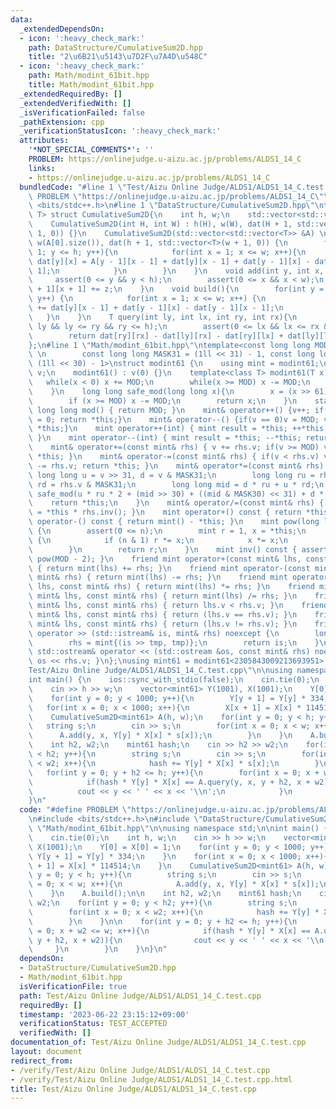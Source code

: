 ```yaml
---
data:
  _extendedDependsOn:
  - icon: ':heavy_check_mark:'
    path: DataStructure/CumulativeSum2D.hpp
    title: "2\u6B21\u5143\u7D2F\u7A4D\u548C"
  - icon: ':heavy_check_mark:'
    path: Math/modint_61bit.hpp
    title: Math/modint_61bit.hpp
  _extendedRequiredBy: []
  _extendedVerifiedWith: []
  _isVerificationFailed: false
  _pathExtension: cpp
  _verificationStatusIcon: ':heavy_check_mark:'
  attributes:
    '*NOT_SPECIAL_COMMENTS*': ''
    PROBLEM: https://onlinejudge.u-aizu.ac.jp/problems/ALDS1_14_C
    links:
    - https://onlinejudge.u-aizu.ac.jp/problems/ALDS1_14_C
  bundledCode: "#line 1 \"Test/Aizu Online Judge/ALDS1/ALDS1_14_C.test.cpp\"\n#define\
    \ PROBLEM \"https://onlinejudge.u-aizu.ac.jp/problems/ALDS1_14_C\"\n\n#include\
    \ <bits/stdc++.h>\n#line 1 \"DataStructure/CumulativeSum2D.hpp\"\ntemplate <class\
    \ T> struct CumulativeSum2D{\n    int h, w;\n    std::vector<std::vector<T>> dat;\n\
    \    CumulativeSum2D(int H, int W) : h(H), w(W), dat(H + 1, std::vector<T>(W +\
    \ 1, 0)) {}\n    CumulativeSum2D(std::vector<std::vector<T>> &A) \n        : h(A.size()),\
    \ w(A[0].size()), dat(h + 1, std::vector<T>(w + 1, 0)) {\n        for(int y =\
    \ 1; y <= h; y++){\n            for(int x = 1; x <= w; x++){\n               \
    \ dat[y][x] = A[y - 1][x - 1] + dat[y][x - 1] + dat[y - 1][x] - dat[y - 1][x -\
    \ 1];\n            }\n        }\n    }\n    void add(int y, int x, T z){\n   \
    \     assert(0 <= y && y < h);\n        assert(0 <= x && x < w);\n        dat[y\
    \ + 1][x + 1] += z;\n    }\n    void build(){\n        for(int y = 1; y <= h;\
    \ y++) {\n            for(int x = 1; x <= w; x++) {\n                dat[y][x]\
    \ += dat[y][x - 1] + dat[y - 1][x] - dat[y - 1][x - 1];\n            }\n     \
    \   }\n    }\n    T query(int ly, int lx, int ry, int rx){\n        assert(0 <=\
    \ ly && ly <= ry && ry <= h);\n        assert(0 <= lx && lx <= rx && rx <= w);\n\
    \        return dat[ry][rx] - dat[ly][rx] - dat[ry][lx] + dat[ly][lx];\n    }\n\
    };\n#line 1 \"Math/modint_61bit.hpp\"\ntemplate<const long long MOD = 2305843009213693951,\
    \ \n        const long long MASK31 = (1ll << 31) - 1, const long long MASK30 =\
    \ (1ll << 30) - 1>\nstruct modint61 {\n    using mint = modint61;\n    long long\
    \ v;\n    modint61() : v(0) {}\n    template<class T> modint61(T x) { \n     \
    \   while(x < 0) x += MOD;\n        while(x >= MOD) x -= MOD;\n        v = x;\n\
    \    }\n    long long safe_mod(long long x){\n        x = (x >> 61) + (x & MOD);\n\
    \        if (x >= MOD) x -= MOD;\n        return x;\n    }\n    static constexpr\
    \ long long mod() { return MOD; }\n    mint& operator++() {v++; if(v == MOD)v\
    \ = 0; return *this;}\n    mint& operator--() {if(v == 0)v = MOD; v--; return\
    \ *this;}\n    mint operator++(int) { mint result = *this; ++*this; return result;\
    \ }\n    mint operator--(int) { mint result = *this; --*this; return result; }\n\
    \    mint& operator+=(const mint& rhs) { v += rhs.v; if(v >= MOD) v -= MOD; return\
    \ *this; }\n    mint& operator-=(const mint& rhs) { if(v < rhs.v) v += MOD; v\
    \ -= rhs.v; return *this; }\n    mint& operator*=(const mint& rhs) {\n       \
    \ long long u = v >> 31, d = v & MASK31;\n        long long ru = rhs.v >> 31,\
    \ rd = rhs.v & MASK31;\n        long long mid = d * ru + u * rd;\n        v =\
    \ safe_mod(u * ru * 2 + (mid >> 30) + ((mid & MASK30) << 31) + d * rd);\n    \
    \    return *this;\n    }\n    mint& operator/=(const mint& rhs) { return *this\
    \ = *this * rhs.inv(); }\n    mint operator+() const { return *this; }\n    mint\
    \ operator-() const { return mint() - *this; }\n    mint pow(long long n) const\
    \ {\n        assert(0 <= n);\n        mint r = 1, x = *this;\n        while (n)\
    \ {\n            if (n & 1) r *= x;\n            x *= x;\n            n >>= 1;\n\
    \        }\n        return r;\n    }\n    mint inv() const { assert(v); return\
    \ pow(MOD - 2); }\n    friend mint operator+(const mint& lhs, const mint& rhs)\
    \ { return mint(lhs) += rhs; }\n    friend mint operator-(const mint& lhs, const\
    \ mint& rhs) { return mint(lhs) -= rhs; }\n    friend mint operator*(const mint&\
    \ lhs, const mint& rhs) { return mint(lhs) *= rhs; }\n    friend mint operator/(const\
    \ mint& lhs, const mint& rhs) { return mint(lhs) /= rhs; }\n    friend bool operator<(const\
    \ mint& lhs, const mint& rhs) { return lhs.v < rhs.v; }\n    friend bool operator==(const\
    \ mint& lhs, const mint& rhs) { return (lhs.v == rhs.v); }\n    friend bool operator!=(const\
    \ mint& lhs, const mint& rhs) { return (lhs.v != rhs.v); }\n    friend std::istream&\
    \ operator >> (std::istream& is, mint& rhs) noexcept {\n        long long tmp;\n\
    \        rhs = mint{(is >> tmp, tmp)};\n        return is;\n    }\n    friend\
    \ std::ostream& operator << (std::ostream &os, const mint& rhs) noexcept { return\
    \ os << rhs.v; }\n};\nusing mint61 = modint61<2305843009213693951>;\n#line 6 \"\
    Test/Aizu Online Judge/ALDS1/ALDS1_14_C.test.cpp\"\n\nusing namespace std;\n\n\
    int main() {\n    ios::sync_with_stdio(false);\n    cin.tie(0);\n    int h, w;\n\
    \    cin >> h >> w;\n    vector<mint61> Y(1001), X(1001);\n    Y[0] = X[0] = 1;\n\
    \    for(int y = 0; y < 1000; y++){\n        Y[y + 1] = Y[y] * 334;\n    }\n \
    \   for(int x = 0; x < 1000; x++){\n        X[x + 1] = X[x] * 114514;\n    }\n\
    \    CumulativeSum2D<mint61> A(h, w);\n    for(int y = 0; y < h; y++){\n     \
    \   string s;\n        cin >> s;\n        for(int x = 0; x < w; x++){\n      \
    \      A.add(y, x, Y[y] * X[x] * s[x]);\n        }\n    }\n    A.build();\n\n\
    \    int h2, w2;\n    mint61 hash;\n    cin >> h2 >> w2;\n    for(int y = 0; y\
    \ < h2; y++){\n        string s;\n        cin >> s;\n        for(int x = 0; x\
    \ < w2; x++){\n            hash += Y[y] * X[x] * s[x];\n        }\n    }\n\n \
    \   for(int y = 0; y + h2 <= h; y++){\n        for(int x = 0; x + w2 <= w; x++){\n\
    \            if(hash * Y[y] * X[x] == A.query(y, x, y + h2, x + w2)){\n      \
    \          cout << y << ' ' << x << '\\n';\n            }\n        }\n    }\n\
    }\n"
  code: "#define PROBLEM \"https://onlinejudge.u-aizu.ac.jp/problems/ALDS1_14_C\"\n\
    \n#include <bits/stdc++.h>\n#include \"DataStructure/CumulativeSum2D.hpp\"\n#include\
    \ \"Math/modint_61bit.hpp\"\n\nusing namespace std;\n\nint main() {\n    ios::sync_with_stdio(false);\n\
    \    cin.tie(0);\n    int h, w;\n    cin >> h >> w;\n    vector<mint61> Y(1001),\
    \ X(1001);\n    Y[0] = X[0] = 1;\n    for(int y = 0; y < 1000; y++){\n       \
    \ Y[y + 1] = Y[y] * 334;\n    }\n    for(int x = 0; x < 1000; x++){\n        X[x\
    \ + 1] = X[x] * 114514;\n    }\n    CumulativeSum2D<mint61> A(h, w);\n    for(int\
    \ y = 0; y < h; y++){\n        string s;\n        cin >> s;\n        for(int x\
    \ = 0; x < w; x++){\n            A.add(y, x, Y[y] * X[x] * s[x]);\n        }\n\
    \    }\n    A.build();\n\n    int h2, w2;\n    mint61 hash;\n    cin >> h2 >>\
    \ w2;\n    for(int y = 0; y < h2; y++){\n        string s;\n        cin >> s;\n\
    \        for(int x = 0; x < w2; x++){\n            hash += Y[y] * X[x] * s[x];\n\
    \        }\n    }\n\n    for(int y = 0; y + h2 <= h; y++){\n        for(int x\
    \ = 0; x + w2 <= w; x++){\n            if(hash * Y[y] * X[x] == A.query(y, x,\
    \ y + h2, x + w2)){\n                cout << y << ' ' << x << '\\n';\n       \
    \     }\n        }\n    }\n}\n"
  dependsOn:
  - DataStructure/CumulativeSum2D.hpp
  - Math/modint_61bit.hpp
  isVerificationFile: true
  path: Test/Aizu Online Judge/ALDS1/ALDS1_14_C.test.cpp
  requiredBy: []
  timestamp: '2023-06-22 23:15:12+09:00'
  verificationStatus: TEST_ACCEPTED
  verifiedWith: []
documentation_of: Test/Aizu Online Judge/ALDS1/ALDS1_14_C.test.cpp
layout: document
redirect_from:
- /verify/Test/Aizu Online Judge/ALDS1/ALDS1_14_C.test.cpp
- /verify/Test/Aizu Online Judge/ALDS1/ALDS1_14_C.test.cpp.html
title: Test/Aizu Online Judge/ALDS1/ALDS1_14_C.test.cpp
---
```

